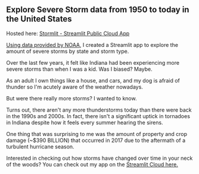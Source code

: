 ## Explore Severe Storm data from 1950 to today in the United States
Hosted here: [Stormlit - Streamlit Public Cloud App](https://severe-storm-data.streamlit.app/)

[Using data provided by NOAA](https://www.ncdc.noaa.gov/stormevents/), I created a Streamlit app to explore the amount of severe storms by state and storm type. 

Over the last few years, it felt like Indiana had been experiencing more severe storms than when I was a kid. Was I biased? Maybe.

As an adult I own things like a house, and cars, and my dog is afraid of thunder so I'm acutely aware of the weather nowadays. 

But were there really more storms? I wanted to know. 

Turns out, there aren't any more thunderstorms today than there were back in the 1990s and 2000s. In fact, there isn't a significant uptick in tornadoes in Indiana despite how it feels every summer hearing the sirens. 

One thing that was surprising to me was the amount of property and crop damage (~$390 BILLION) that occurred in 2017 due to the aftermath of a turbulent hurricane season.

Interested in checking out how storms have changed over time in your neck of the woods? You can check out my app on the [Streamlit Cloud here.](https://severe-storm-data.streamlit.app/)
